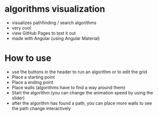 # algorithms visualization

- visualizes pathfinding / search algorithms
- very cool
- view GitHub Pages to test it out
- made with Angular (using Angular Material)

# How to use

- use the buttons in the header to run an algorithm or to edit the grid
- Place a starting point
- Place a ending point
- Place walls (algorithms have to find a way around them)
- Start the algorithm (you can change the animation speed by using the slider)
- after the algorithm has found a path, you can place more walls to see the path change interactively
